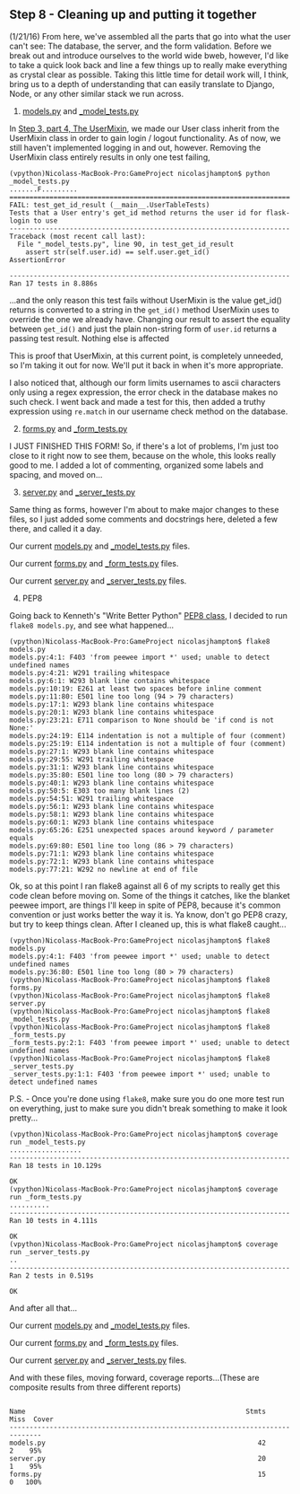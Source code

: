 ## Step 8 - Cleaning up and putting it together

(1/21/16) From here, we've assembled all the parts that go into what 
the user can't see: The database, the server, and the form
validation. Before we break out and introduce ourselves to
the world wide bweb, however, I'd like to take a quick look
back and line a few things up to really make everything as
crystal clear as possible. Taking this little time for
detail work will, I think, bring us to a depth of understanding
that can easily translate to Django, Node, or any other
similar stack we run across. 

1. [models.py](https://github.com/nicolasjhampton/python_tutorial_game_project/blob/a9e898265bf842cca5df7b75a3ba5e4756a582d4/models.py) and [_model_tests.py](https://github.com/nicolasjhampton/python_tutorial_game_project/blob/4e601ceb45802f2f44a08ca44289c5dc6fe1bf2b/_model_tests.py)

In [Step 3, part 4, The UserMixin](https://github.com/nicolasjhampton/python_tutorial_game_project/blob/master/blog/step3.md#4-the-usermixin), we made our User class inherit 
from the UserMixin class in order to gain login / logout 
functionality. As of now, we still haven't implemented logging
in and out, however. Removing the UserMixin class entirely 
results in only one test failing,  

```
(vpython)Nicolass-MacBook-Pro:GameProject nicolasjhampton$ python _model_tests.py
.......F.........
======================================================================
FAIL: test_get_id_result (__main__.UserTableTests)
Tests that a User entry's get_id method returns the user id for flask-login to use
----------------------------------------------------------------------
Traceback (most recent call last):
  File "_model_tests.py", line 90, in test_get_id_result
    assert str(self.user.id) == self.user.get_id()
AssertionError

----------------------------------------------------------------------
Ran 17 tests in 8.886s
```

...and the only reason this test fails without UserMixin is
the value get_id() returns is converted to a string in the
```get_id()``` method UserMixin uses to override the one we
already have. Changing our result to assert the equality between
```get_id()``` and just the plain non-string form of ```user.id```
returns a passing test result. Nothing else is affected

This is proof that UserMixin, at this current point, is completely
unneeded, so I'm taking it out for now. We'll put it back in
when it's more appropriate.

I also noticed that, although our form limits usernames to ascii
characters only using a regex expression, the error check in the
database makes no such check. I went back and made a test for this,
then added a truthy expression using ```re.match``` in our username
check method on the database.




2. [forms.py](https://github.com/nicolasjhampton/python_tutorial_game_project/blob/a9e898265bf842cca5df7b75a3ba5e4756a582d4/forms.py) and [_form_tests.py](https://github.com/nicolasjhampton/python_tutorial_game_project/blob/a9e898265bf842cca5df7b75a3ba5e4756a582d4/_form_tests.py)


I JUST FINISHED THIS FORM! So, if there's a lot of problems, I'm 
just too close to it right now to see them, because on the whole,
this looks really good to me. I added a lot of commenting, organized 
some labels and spacing, and moved on...


3. [server.py](https://github.com/nicolasjhampton/python_tutorial_game_project/blob/a9e898265bf842cca5df7b75a3ba5e4756a582d4/server.py) and [_server_tests.py](https://github.com/nicolasjhampton/python_tutorial_game_project/blob/a9e898265bf842cca5df7b75a3ba5e4756a582d4/_server_tests.py)

Same thing as forms, however I'm about to make major changes to these
files, so I just added some comments and docstrings here, deleted
a few there, and called it a day.

Our current [models.py](https://github.com/nicolasjhampton/python_tutorial_game_project/blob/9ac83329a0976ae2b725f42dfc4259b7b1d1d267/models.py) and [_model_tests.py](https://github.com/nicolasjhampton/python_tutorial_game_project/blob/9ac83329a0976ae2b725f42dfc4259b7b1d1d267/_model_tests.py) files. 

Our current [forms.py](https://github.com/nicolasjhampton/python_tutorial_game_project/blob/9ac83329a0976ae2b725f42dfc4259b7b1d1d267/forms.py) and [_form_tests.py](https://github.com/nicolasjhampton/python_tutorial_game_project/blob/9ac83329a0976ae2b725f42dfc4259b7b1d1d267/_form_tests.py) files. 

Our current [server.py](https://github.com/nicolasjhampton/python_tutorial_game_project/blob/9e3dea80b2217c03dba362ca32cd0aea70a025cf/server.py) and [_server_tests.py](https://github.com/nicolasjhampton/python_tutorial_game_project/blob/9e3dea80b2217c03dba362ca32cd0aea70a025cf/_server_tests.py) files.


4. PEP8

Going back to Kenneth's "Write Better Python" [PEP8 class](https://teamtreehouse.com/library/write-better-python/cleaner-code/pep-8), I 
decided to run ```flake8 models.py```, and see what happened...

```
(vpython)Nicolass-MacBook-Pro:GameProject nicolasjhampton$ flake8 models.py
models.py:4:1: F403 'from peewee import *' used; unable to detect undefined names
models.py:4:21: W291 trailing whitespace
models.py:6:1: W293 blank line contains whitespace
models.py:10:19: E261 at least two spaces before inline comment
models.py:11:80: E501 line too long (94 > 79 characters)
models.py:17:1: W293 blank line contains whitespace
models.py:20:1: W293 blank line contains whitespace
models.py:23:21: E711 comparison to None should be 'if cond is not None:'
models.py:24:19: E114 indentation is not a multiple of four (comment)
models.py:25:19: E114 indentation is not a multiple of four (comment)
models.py:27:1: W293 blank line contains whitespace
models.py:29:55: W291 trailing whitespace
models.py:31:1: W293 blank line contains whitespace
models.py:35:80: E501 line too long (80 > 79 characters)
models.py:40:1: W293 blank line contains whitespace
models.py:50:5: E303 too many blank lines (2)
models.py:54:51: W291 trailing whitespace
models.py:56:1: W293 blank line contains whitespace
models.py:58:1: W293 blank line contains whitespace
models.py:60:1: W293 blank line contains whitespace
models.py:65:26: E251 unexpected spaces around keyword / parameter equals
models.py:69:80: E501 line too long (86 > 79 characters)
models.py:71:1: W293 blank line contains whitespace
models.py:72:1: W293 blank line contains whitespace
models.py:77:21: W292 no newline at end of file
```

Ok, so at this point I ran flake8 against all 6 of my scripts
to really get this code clean before moving on. Some of the things
it catches, like the blanket peewee import, are things I'll 
keep in spite of PEP8, because it's common convention or just
works better the way it is. Ya know, don't go PEP8 crazy, but
try to keep things clean. After I cleaned up, this is what 
flake8 caught...

```
(vpython)Nicolass-MacBook-Pro:GameProject nicolasjhampton$ flake8 models.py
models.py:4:1: F403 'from peewee import *' used; unable to detect undefined names
models.py:36:80: E501 line too long (80 > 79 characters)
(vpython)Nicolass-MacBook-Pro:GameProject nicolasjhampton$ flake8 forms.py
(vpython)Nicolass-MacBook-Pro:GameProject nicolasjhampton$ flake8 server.py
(vpython)Nicolass-MacBook-Pro:GameProject nicolasjhampton$ flake8 _model_tests.py
(vpython)Nicolass-MacBook-Pro:GameProject nicolasjhampton$ flake8 _form_tests.py
_form_tests.py:2:1: F403 'from peewee import *' used; unable to detect undefined names
(vpython)Nicolass-MacBook-Pro:GameProject nicolasjhampton$ flake8 _server_tests.py
_server_tests.py:1:1: F403 'from peewee import *' used; unable to detect undefined names
```

P.S. - Once you're done using ```flake8```, make sure you do one 
more test run on everything, just to make sure you didn't break
something to make it look pretty...

```
(vpython)Nicolass-MacBook-Pro:GameProject nicolasjhampton$ coverage run _model_tests.py
..................
----------------------------------------------------------------------
Ran 18 tests in 10.129s

OK
(vpython)Nicolass-MacBook-Pro:GameProject nicolasjhampton$ coverage run _form_tests.py
..........
----------------------------------------------------------------------
Ran 10 tests in 4.111s

OK
(vpython)Nicolass-MacBook-Pro:GameProject nicolasjhampton$ coverage run _server_tests.py
..
----------------------------------------------------------------------
Ran 2 tests in 0.519s

OK
```

And after all that...

Our current [models.py](https://github.com/nicolasjhampton/python_tutorial_game_project/blob/cce677870e17c6c0bf3a03663aa3cdc0808b76c7/models.py) and [_model_tests.py](https://github.com/nicolasjhampton/python_tutorial_game_project/blob/cce677870e17c6c0bf3a03663aa3cdc0808b76c7/_model_tests.py) files. 

Our current [forms.py](https://github.com/nicolasjhampton/python_tutorial_game_project/blob/cce677870e17c6c0bf3a03663aa3cdc0808b76c7/forms.py) and [_form_tests.py](https://github.com/nicolasjhampton/python_tutorial_game_project/blob/cce677870e17c6c0bf3a03663aa3cdc0808b76c7/_form_tests.py) files. 

Our current [server.py](https://github.com/nicolasjhampton/python_tutorial_game_project/blob/cce677870e17c6c0bf3a03663aa3cdc0808b76c7/server.py) and [_server_tests.py](https://github.com/nicolasjhampton/python_tutorial_game_project/blob/cce677870e17c6c0bf3a03663aa3cdc0808b76c7/_server_tests.py) files.

And with these files, moving forward, coverage reports...(These are 
composite results from three different reports) 

```

Name                                                       Stmts   Miss  Cover
------------------------------------------------------------------------------
models.py                                                     42      2    95%
server.py                                                     20      1    95%
forms.py                                                      15      0   100%
 
```


